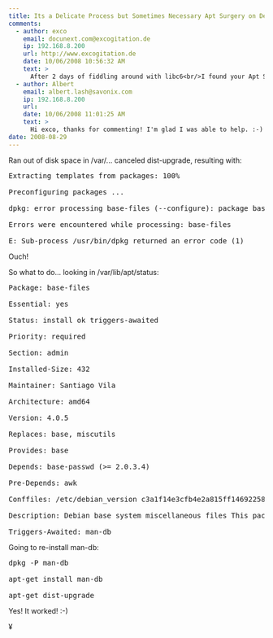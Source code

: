 ```yaml
---
title: Its a Delicate Process but Sometimes Necessary Apt Surgery on Debian GNU Linux
comments:
  - author: exco
    email: docunext.com@excogitation.de
    ip: 192.168.8.200
    url: http://www.excogitation.de
    date: 10/06/2008 10:56:32 AM
    text: >
      After 2 days of fiddling around with libc6<br/>I found your Apt Surgery and ... what do you know - I also had "Triggers-Awaited: man-db".<br/><br/>Your solution also worked for me. Thanks.
  - author: Albert
    email: albert.lash@savonix.com
    ip: 192.168.8.200
    url:
    date: 10/06/2008 11:01:25 AM
    text: >
      Hi exco, thanks for commenting! I'm glad I was able to help. :-)
date: 2008-08-29
---
```

Ran out of disk space in /var/... canceled dist-upgrade, resulting with:

<pre>
Extracting templates from packages: 100%

Preconfiguring packages ...

dpkg: error processing base-files (--configure): package base-files is not ready for configuration cannot configure (current status `triggers-awaited')

Errors were encountered while processing: base-files

E: Sub-process /usr/bin/dpkg returned an error code (1)</pre>

Ouch!

So what to do... looking in /var/lib/apt/status:

<pre>
Package: base-files

Essential: yes

Status: install ok triggers-awaited

Priority: required

Section: admin

Installed-Size: 432

Maintainer: Santiago Vila <sanvila@debian.org>

Architecture: amd64

Version: 4.0.5

Replaces: base, miscutils

Provides: base

Depends: base-passwd (>= 2.0.3.4)

Pre-Depends: awk

Conffiles: /etc/debian_version c3a1f14e3cfb4e2a815ff14692258219 /etc/host.conf 4eb63731c9f5e30903ac4fc07a7fe3d6 /etc/issue c5b47f7de972ac3f083cc6349bcb23db /etc/issue.net ad006ab49199770f760dac332209cb27

Description: Debian base system miscellaneous files This package contains the basic filesystem hierarchy of a Debian system, and several important miscellaneous files, such as /etc/debian_version, /etc/host.conf, /etc/issue, /etc/motd, /etc/profile, /etc/nsswitch.conf, and others, and the text of several common licenses in use on Debian systems.

Triggers-Awaited: man-db</pre>

Going to re-install man-db:

<pre>
dpkg -P man-db

apt-get install man-db

apt-get dist-upgrade</pre>

Yes! It worked! :-)

¥

